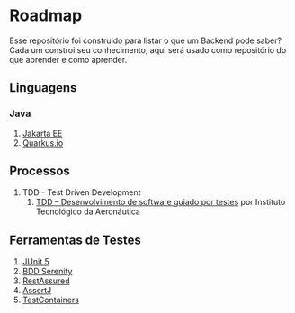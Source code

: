 # Roadmap

Esse repositório foi construido para listar o que um Backend pode saber? Cada um constroi seu conhecimento, aqui será usado como repositório do que aprender e como aprender.

## Linguagens
### Java
1. [Jakarta EE](https://vepo.github.io/posts/jakarta-ee-e-microprofile-io)
2. [Quarkus.io](https://vepo.github.io/posts/quarkus-rest-api)

## Processos
1. TDD - Test Driven Development
    1. [TDD – Desenvolvimento de software guiado por testes](https://www.coursera.org/learn/tdd-desenvolvimento-de-software-guiado-por-testes/home/info) por Instituto Tecnológico da Aeronáutica

## Ferramentas de Testes
1. [JUnit 5](https://junit.org/junit5/docs/current/user-guide/)
2. [BDD Serenity](https://serenity-bdd.github.io/theserenitybook/latest/index.html)
3. [RestAssured](https://github.com/rest-assured/rest-assured/wiki/Usage)
4. [AssertJ](https://assertj.github.io/doc/)
5. [TestContainers](https://www.testcontainers.org/)
